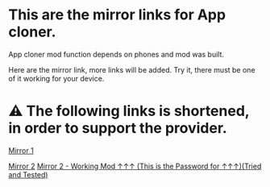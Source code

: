 # This are the mirror links for App cloner.


App cloner mod function depends on phones and mod was built.

Here are the mirror link, more links will be added.
Try it, there must be one of it working for your device.

# ⚠️ The following links is shortened, in order to support the provider. 
[Mirror 1](https://srt.sikatpinoy.com/22598)

[Mirror 2](https://srt.sikatpinoy.com/22621)
[Mirror 2 - Working Mod ↑↑↑ (This is the Password for ↑↑↑)(Tried and Tested)](http://gestyy.com/ep1oSB)
